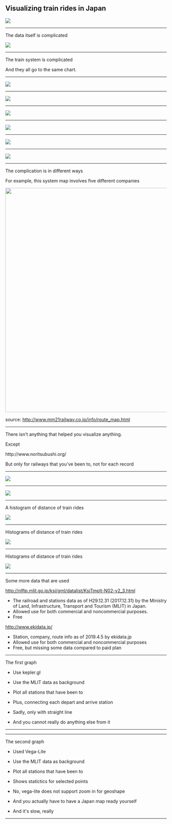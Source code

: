 ## Visualizing train rides in Japan

<img src="img/_DSC0320.jpg" />

---

The data itself is complicated

<img src="img/11.PNG" />

---

The train system is complicated

And they all go to the same chart.

---

<img src="img/_DSC1107.jpg" />

---

<img src="img/_DSC1034.jpg" />

---

<img src="img/_DSC9776.jpg" />

---

<img src="img/_DSC9572.jpg" />

---

<img src="img/_DSC8758.jpg" />

---

<img src="img/_DSC0906.jpg" />

---

The complication is in different ways

For example, this system map involves five different companies

<img src="img/sec_route_map_img.png" height=700 />

source: http://www.mm21railway.co.jp/info/route_map.html

---

There isn't anything that helped you visualize anything.

<p class="fragment">Except</p>

<p class="fragment">http://www.noritsubushi.org/

But only for railways that you've been to, not for each record</p>

---

<img src="img/jrmap.png" />

---

<img src="img/prmap.png" />

---

A histogram of distance of train rides

<img src="img/1.png" />

---

Histograms of distance of train rides

<img src="img/2.png" />

---

Histograms of distance of train rides

<img src="img/3.png" />

---

Some more data that are used

http://nlftp.mlit.go.jp/ksj/gml/datalist/KsjTmplt-N02-v2_3.html

* The railroad and stations data as of H29.12.31 (2017.12.31) by 
  the Ministry of Land, Infrastructure, Transport and Tourism (MLIT) in Japan.
* Allowed use for both commercial and noncommercial purposes.
* Free


http://www.ekidata.jp/

* Station, company, route info as of 2019.4.5 by ekidata.jp
* Allowed use for both commercial and noncommercial purposes
* Free, but missing some data compared to paid plan

---

The first graph

* Use kepler.gl
* Use the MLIT data as background
* Plot all stations that have been to
* Plus, connecting each depart and arrive station

* Sadly, only with straight line
* And you cannot really do anything else from it

---

<!-- .slide: data-background-iframe="./kepler.html" data-background-interactive -->

---

The second graph

* Used Vega-Lite
* Use the MLIT data as background
* Plot all stations that have been to
* Shows statictics for selected points

* No, vega-lite does not support zoom in for geoshape
* And you actually have to have a Japan map ready yourself
* And it's slow, really

---

<!-- .slide: data-background-iframe="./vegalite.html" data-background-interactive -->


